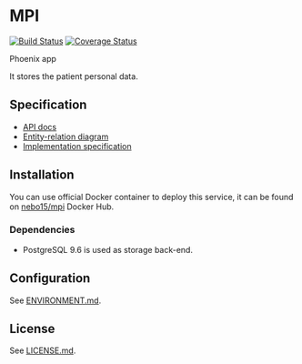 # MPI

[![Build Status](https://travis-ci.org/Nebo15/mpi.api.svg?branch=master)](https://travis-ci.org/Nebo15/mpi.api) [![Coverage Status](https://coveralls.io/repos/github/Nebo15/mpi.api/badge.svg?branch=master)](https://coveralls.io/github/Nebo15/mpi.api?branch=master)

Phoenix app

It stores the patient personal data.

## Specification

- [API docs](http://docs.ehealthapi1.apiary.io/#reference/internal.-master-patients-index)
- [Entity-relation diagram](docs/erd.pdf)
- [Implementation specification](https://edenlab.atlassian.net/wiki/display/EH/%28MPI%29+Master+Patient+Index)

## Installation

You can use official Docker container to deploy this service, it can be found on [nebo15/mpi](https://hub.docker.com/r/nebo15/mpi/) Docker Hub.

### Dependencies

- PostgreSQL 9.6 is used as storage back-end.

## Configuration

See [ENVIRONMENT.md](docs/ENVIRONMENT.md).

## License

See [LICENSE.md](LICENSE.md).
